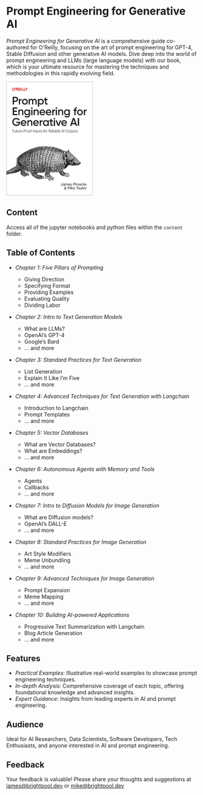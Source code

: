 # Prompt Engineering for Generative AI

_Prompt Engineering for Generative AI_ is a comprehensive guide co-authored for O'Reilly, focusing on the art of prompt engineering for GPT-4, Stable Diffusion and other generative AI models. Dive deep into the world of prompt engineering and LLMs (large language models) with our book, which is your ultimate resource for mastering the techniques and methodologies in this rapidly evolving field.

<a href="https://www.oreilly.com">
    <img src="images/logo.png" alt="Prompt Engineering for Generative AI" style="max-height: 300px; width: auto;">
</a>

## Content

Access all of the jupyter notebooks and python files within the `content` folder.

## Table of Contents

- _Chapter 1: Five Pillars of Prompting_
    - Giving Direction
    - Specifying Format
    - Providing Examples
    - Evaluating Quality
    - Dividing Labor

- _Chapter 2: Intro to Text Generation Models_
    - What are LLMs?
    - OpenAI’s GPT-4
    - Google’s Bard
    - ... and more

- _Chapter 3: Standard Practices for Text Generation_
    - List Generation
    - Explain It Like I’m Five
    - ... and more

- _Chapter 4: Advanced Techniques for Text Generation with Langchain_
    - Introduction to Langchain
    - Prompt Templates
    - ... and more

- _Chapter 5: Vector Databases_
    - What are Vector Databases?
    - What are Embeddings?
    - ... and more

- _Chapter 6: Autonomous Agents with Memory and Tools_
    - Agents
    - Callbacks
    - ... and more

- _Chapter 7: Intro to Diffusion Models for Image Generation_
    - What are Diffusion models?
    - OpenAI’s DALL-E
    - ... and more

- _Chapter 8: Standard Practices for Image Generation_
    - Art Style Modifiers
    - Meme Unbundling
    - ... and more

- _Chapter 9: Advanced Techniques for Image Generation_
    - Prompt Expansion
    - Meme Mapping
    - ... and more

- _Chapter 10: Building AI-powered Applications_
    - Progressive Text Summarization with Langchain
    - Blog Article Generation
    - ... and more

## Features

- _Practical Examples_: Illustrative real-world examples to showcase prompt engineering techniques.
- _In-depth Analysis_: Comprehensive coverage of each topic, offering foundational knowledge and advanced insights.
- _Expert Guidance_: Insights from leading experts in AI and prompt engineering.

## Audience

Ideal for AI Researchers, Data Scientists, Software Developers, Tech Enthusiasts, and anyone interested in AI and prompt engineering.

## Feedback

Your feedback is valuable! Please share your thoughts and suggestions at [james@brightpool.dev](mailto:james@brightpool.dev) or [mike@brightpool.dev](mailto:mike@brightpool.dev)
